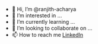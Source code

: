 - 👋 Hi, I’m @ranjith-acharya
- 👀 I’m interested in ...
- 🌱 I’m currently learning ...
- 💞️ I’m looking to collaborate on ...
- 📫 How to reach me <a href="https://linkedin.com/in/ranjith-acharya" target="_blank">LinkedIn</a>

<!---
ranjith-acharya/ranjith-acharya is a ✨ special ✨ repository because its `README.md` (this file) appears on your GitHub profile.
You can click the Preview link to take a look at your changes.
--->
